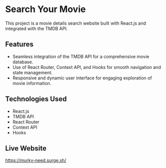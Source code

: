 # Search Your Movie

This project is a movie details search website built with React.js and integrated with the TMDB API.

## Features

- Seamless integration of the TMDB API for a comprehensive movie database.
- Use of React Router, Context API, and Hooks for smooth navigation and state management.
- Responsive and dynamic user interface for engaging exploration of movie information.

## Technologies Used

- React.js
- TMDB API
- React Router
- Context API
- Hooks

## Live Website
https://murky-need.surge.sh/
